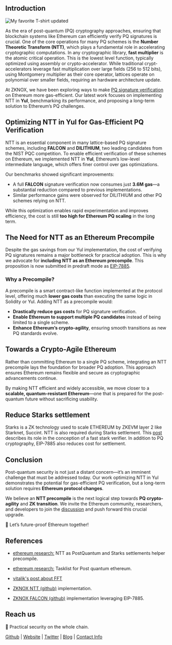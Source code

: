 [category]: <> (General)
[date]: <> (2025/02/24)
[title]: <> (EIP-7885: the Case for NTT as an Ethereum Precompile for PQ Cryptography)




## Introduction

![My favorite T-shirt updated](../../../../../images/eip7885.jpeg)


As the era of post-quantum (PQ) cryptography approaches, ensuring that blockchain systems like Ethereum can efficiently verify PQ signatures is crucial. One of the core operations for many PQ schemes is the **Number Theoretic Transform (NTT)**, which plays a fundamental role in accelerating cryptographic computations. In any cryptographic library, **fast multiplier** is the atomic critical operation. This is the lowest level function, typically optimized using assembly or crypto-accelerator.
While traditional crypt-accelerators leverage fast multiplication over large fields (256 to 512 bits), using Montgomery multiplier as their core operator, lattices operate on polynomial over smaller fields, requiring an hardware architecture update.

At ZKNOX, we have been exploring ways to make [PQ signature verification](https://ethresear.ch/t/the-road-to-post-quantum-ethereum-transaction-is-paved-with-account-abstraction-aa/21783) on Ethereum more gas-efficient. Our latest work focuses on implementing NTT in **Yul**, benchmarking its performance, and proposing a long-term solution to Ethereum’s PQ challenges.

## Optimizing NTT in Yul for Gas-Efficient PQ Verification

NTT is an essential component in many lattice-based PQ signature schemes, including **FALCON** and **DILITHIUM**, two leading candidates from the NIST PQC competition. To enable efficient verification of these schemes on Ethereum, we implemented NTT in **Yul**, Ethereum’s low-level intermediate language, which offers finer control over gas optimizations.

Our benchmarks showed significant improvements:
- A full **FALCON** signature verification now consumes just **3.6M gas**—a substantial reduction compared to previous implementations.
- Similar performance gains were observed for DILITHIUM and other PQ schemes relying on NTT.

While this optimization enables rapid experimentation and improves efficiency, the cost is still **too high for Ethereum PQ scaling** in the long term.

## The Need for NTT as an Ethereum Precompile

Despite the gas savings from our Yul implementation, the cost of verifying PQ signatures remains a major bottleneck for practical adoption. This is why we advocate for **including NTT as an Ethereum precompile**. This proposition is now submitted in predraft mode as [EIP-7885](https://github.com/ethereum/EIPs/pull/9374).

### Why a Precompile?
A precompile is a smart contract-like function implemented at the protocol level, offering much **lower gas costs** than executing the same logic in Solidity or Yul. Adding NTT as a precompile would:
- **Drastically reduce gas costs** for PQ signature verification.
- **Enable Ethereum to support multiple PQ candidates** instead of being limited to a single scheme.
- **Enhance Ethereum’s crypto-agility**, ensuring smooth transitions as new PQ standards evolve.

## Towards a Crypto-Agile Ethereum

Rather than committing Ethereum to a single PQ scheme, integrating an NTT precompile lays the foundation for broader PQ adoption. This approach ensures Ethereum remains flexible and secure as cryptographic advancements continue.

By making NTT efficient and widely accessible, we move closer to a **scalable, quantum-resistant Ethereum**—one that is prepared for the post-quantum future without sacrificing usability.


## Reduce Starks settlement

Starks is a ZK technology used to scale ETHEREUM by ZKEVM layer 2 like Starknet, Succint.
NTT is also required during Starks settlement. This [post](https://aszepieniec.github.io/stark-anatomy/faster.html) describes its role in the conception of a fast stark verifier. In addition to PQ cryptography, EIP-7885 also reduces cost for settlement.

## Conclusion

Post-quantum security is not just a distant concern—it’s an imminent challenge that must be addressed today. Our work optimizing NTT in Yul demonstrates the potential for gas-efficient PQ verification, but a long-term solution requires **Ethereum protocol changes**.

We believe an **NTT precompile** is the next logical step towards **PQ crypto-agility** and **ZK transition**. We invite the Ethereum community, researchers, and developers to join the [discussion](https://ethresear.ch/t/ntt-as-postquantum-and-starks-settlements-helper-precompile/21775) and push forward this crucial upgrade.

🚀 Let’s future-proof Ethereum together!


## References

- [ethereum research:](https://ethresear.ch/t/ntt-as-postquantum-and-starks-settlements-helper-precompile/21775) NTT as PostQuantum and Starks settlements helper precompile.

- [ethereum research:](https://ethresear.ch/t/tasklist-for-post-quantum-eth/21296/13) Tasklist for Post quantum ethereum.

- [vitalik's post about FFT](https://vitalik.eth.limo/general/2019/05/12/fft.html)

- [ZKNOX NTT (github)](https://github.com/ZKNoxHQ/NTT) implementation.

- [ZKNOX FALCON (github)](https://github.com/ZKNoxHQ/ETHFALCON) implementation leveraging EIP-7885.


## Reach us

🔐 Practical security on the whole chain.

[Github](https://github.com/zknoxhq) | [Website](https://www.zknox.com) | [Twitter](https://x.com/zknoxhq) | [Blog](https://zknox.eth.limo) | [Contact Info](mailto:gm@zknox.com)
